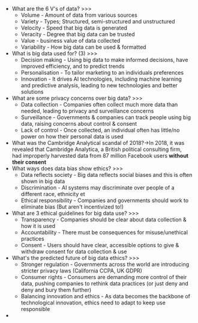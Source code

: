 - What are the 6 V's of data? >>>
    - Volume - Amount of data from various sources 
    - Variety - Types; Structured, semi-structured and unstructured
    - Velocity - Speed that big data is generated
    - Veracity - Degree that big data can be trusted
    - Value - business value of data collected
    - Variability - How big data can be used & formatted
- What is big data used for? (3) >>>
    - Decision making - Using big data to make informed decisions, have improved efficiency, and to predict trends
    - Personalisation - To tailor marketing to an individuals preferences
    - Innovation - It drives AI technologies, including machine learning and predictive analysis, leading to new technologies and better solutions
- What are some privacy concerns over big data? >>>
    - Data collection - Companies often collect much more data than needed, leading to privacy and surveillance concerns
    - Surveillance - Governments & companies can track people using big data, raising concerns about control & consent
    - Lack of control - Once collected, an individual often has little/no power on how their personal data is used
- What was the Cambridge Analytical scandal of 2018?→In 2018, it was revealed that Cambridge Analytica, a British political consulting firm, had improperly harvested data from 87 million Facebook users **without their consent**
- What ways does data bias show ethics? >>>
    - Data reflects society - Big data reflects social biases and this is often shown in big data
    - Discrimination - AI systems may discriminate over people of a different race, ethnicity et
    - Ethical responsibility - Companies and governments should work to eliminate bias (But aren't incentivized to!)
- What are 3 ethical guidelines for big data use? >>>
    - Transparency - Companies should be clear about data collection & how it is used
    - Accountability - There must be consequences for misuse/unethical practices
    - Consent - Users should have clear, accessible options to give & withdraw consent for data collection & use
- What's the predicted future of big data ethics? >>>
    - Stronger regulation - Governments across the world are introducing stricter privacy laws (California CCPA, UK GDPR)
    - Consumer rights - Consumers are demanding more control of their data, pushing companies to rethink data practices (or just deny and deny and bury them further)
    - Balancing innovation and ethics - As data becomes the backbone of technological innovation, ethics need to adapt to keep use responsible
- 
